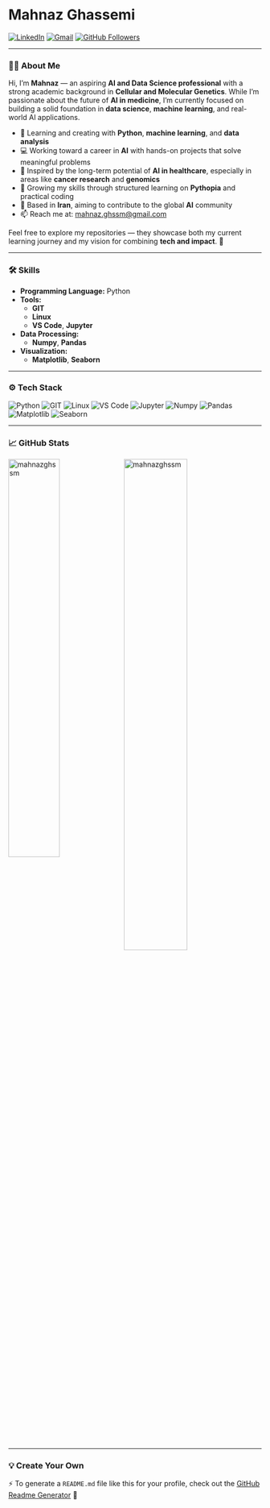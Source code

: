 # Mahnaz Ghassemi

[![LinkedIn](https://img.shields.io/badge/-LinkedIn-blue?style=flat&logo=Linkedin&logoColor=white)](https://www.linkedin.com/in/mahnaz-ghassemi-379925a7/)
[![Gmail](https://img.shields.io/badge/-Gmail-c14438?style=flat&logo=Gmail&logoColor=white)](mailto:mahnaz.ghssm@gmail.com)
[![GitHub Followers](https://img.shields.io/github/followers/mahnazghssm?label=Follow&style=social)](https://github.com/mahnazghssm)

---

### 👩‍💻 About Me

Hi, I’m **Mahnaz** — an aspiring **AI and Data Science professional** with a strong academic background in **Cellular and Molecular Genetics**. While I’m passionate about the future of **AI in medicine**, I’m currently focused on building a solid foundation in **data science**, **machine learning**, and real-world AI applications.

- 🤖 Learning and creating with **Python**, **machine learning**, and **data analysis**
- 💻 Working toward a career in **AI** with hands-on projects that solve meaningful problems
- 🧬 Inspired by the long-term potential of **AI in healthcare**, especially in areas like **cancer research** and **genomics**
- 🌱 Growing my skills through structured learning on **Pythopia** and practical coding
- 📍 Based in **Iran**, aiming to contribute to the global **AI** community
- 📫 Reach me at: [mahnaz.ghssm@gmail.com](mailto:mahnaz.ghssm@gmail.com)

Feel free to explore my repositories — they showcase both my current learning journey and my vision for combining **tech and impact**. 🚀

---

### 🛠 Skills

- **Programming Language:** Python
- **Tools:**
  - **GIT**
  - **Linux**
  - **VS Code**, **Jupyter**
- **Data Processing:**
  - **Numpy**, **Pandas**
- **Visualization:**
  - **Matplotlib**, **Seaborn**

---

### ⚙️ Tech Stack

![Python](https://img.shields.io/badge/-Python-05122A?style=flat-square&logo=Python&color=353535)
![GIT](https://img.shields.io/badge/-GIT-05122A?style=flat-square&logo=Git&color=353535)
![Linux](https://img.shields.io/badge/-Linux-05122A?style=flat-square&logo=Linux&color=353535)
![VS Code](https://img.shields.io/badge/-Visual%20Studio%20Code-05122A?style=flat-square&logo=Visual-Studio-Code&color=353535)
![Jupyter](https://img.shields.io/badge/-Jupyter-05122A?style=flat-square&logo=Jupyter&color=353535)
![Numpy](https://img.shields.io/badge/-Numpy-05122A?style=flat-square&logo=Numpy&color=353535)
![Pandas](https://img.shields.io/badge/-Pandas-05122A?style=flat-square&logo=Pandas&color=353535)
![Matplotlib](https://img.shields.io/badge/-Matplotlib-05122A?style=flat-square&logo=Matplotlib&color=353535)
![Seaborn](https://img.shields.io/badge/-Seaborn-05122A?style=flat-square&logo=Seaborn&color=353535)

---

### 📈 GitHub Stats

<div>
  <img width="45%" align="left" src="https://github-readme-stats.vercel.app/api/top-langs?username=mahnazghssm&show_icons=true&locale=en&layout=compact" alt="mahnazghssm" />
  <img width="50%" src="https://github-readme-streak-stats.herokuapp.com/?user=mahnazghssm&" alt="mahnazghssm" />
</div>

---

### 💡 Create Your Own

⚡ To generate a `README.md` file like this for your profile, check out the [GitHub Readme Generator](https://mahnazghssm-github-profile-readme-srcstreamlit-app-i6skm7.streamlit.app/) 🚀

